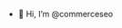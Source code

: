- 👋 Hi, I’m @commerceseo

<!---
commerceseo/commerceseo is a ✨ special ✨ repository because its `README.md` (this file) appears on your GitHub profile.
You can click the Preview link to take a look at your changes.
--->
